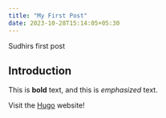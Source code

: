 ```yaml
---
title: "My First Post"
date: 2023-10-28T15:14:05+05:30
---
```

Sudhirs first post 
## Introduction

This is **bold** text, and this is *emphasized* text.

Visit the [Hugo](https://gohugo.io) website!
